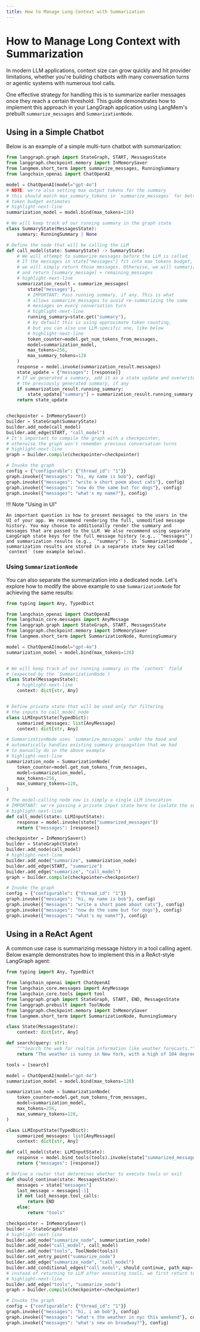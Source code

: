 ```yaml
---
title: How to Manage Long Context with Summarization
---
```


# How to Manage Long Context with Summarization

In modern LLM applications, context size can grow quickly and hit provider limitations, whether you're building chatbots with many conversation turns or agentic systems with numerous tool calls.

One effective strategy for handling this is to summarize earlier messages once they reach a certain threshold. This guide demonstrates how to implement this approach in your LangGraph application using LangMem's prebuilt `summarize_messages` and `SummarizationNode`.

## Using in a Simple Chatbot

Below is an example of a simple multi-turn chatbot with summarization:

```python
from langgraph.graph import StateGraph, START, MessagesState
from langgraph.checkpoint.memory import InMemorySaver
from langmem.short_term import summarize_messages, RunningSummary
from langchain_openai import ChatOpenAI

model = ChatOpenAI(model="gpt-4o")
# NOTE: we're also setting max output tokens for the summary
# this should match max_summary_tokens in `summarize_messages` for better
# token budget estimates
# highlight-next-line
summarization_model = model.bind(max_tokens=128)

# We will keep track of our running summary in the graph state
class SummaryState(MessagesState):
    summary: RunningSummary | None

# Define the node that will be calling the LLM
def call_model(state: SummaryState) -> SummaryState:
    # We will attempt to summarize messages before the LLM is called
    # If the messages in state["messages"] fit into max tokens budget,
    # we will simply return those messages. Otherwise, we will summarize
    # and return [summary_message] + remaining_messages
    # highlight-next-line
    summarization_result = summarize_messages(
        state["messages"],
        # IMPORTANT: Pass running summary, if any. This is what
        # allows summarize_messages to avoid re-summarizing the same
        # messages on every conversation turn
        # highlight-next-line
        running_summary=state.get("summary"),
        # by default this is using approximate token counting,
        # but you can also use LLM-specific one, like below
        # highlight-next-line
        token_counter=model.get_num_tokens_from_messages,
        model=summarization_model, 
        max_tokens=256,
        max_summary_tokens=128
    )
    response = model.invoke(summarization_result.messages)
    state_update = {"messages": [response]}
    # If we generated a summary, add it as a state update and overwrite
    # the previously generated summary, if any
    if summarization_result.running_summary:
        state_update["summary"] = summarization_result.running_summary
    return state_update


checkpointer = InMemorySaver()
builder = StateGraph(SummaryState)
builder.add_node(call_model)
builder.add_edge(START, "call_model")
# It's important to compile the graph with a checkpointer,
# otherwise the graph won't remember previous conversation turns
# highlight-next-line
graph = builder.compile(checkpointer=checkpointer)

# Invoke the graph
config = {"configurable": {"thread_id": "1"}}
graph.invoke({"messages": "hi, my name is bob"}, config)
graph.invoke({"messages": "write a short poem about cats"}, config)
graph.invoke({"messages": "now do the same but for dogs"}, config)
graph.invoke({"messages": "what's my name?"}, config)
```

!!! Note "Using in UI"

    An important question is how to present messages to the users in the UI of your app. We recommend rendering the full, unmodified message history. You may choose to additionally render the summary and messages that are passed to the LLM. We also recommend using separate LangGraph state keys for the full message history (e.g., `"messages"`) and summarization results (e.g., `"summary"`). In `SummarizationNode`, summarization results are stored in a separate state key called `context` (see example below).

### Using `SummarizationNode`

You can also separate the summarization into a dedicated node. Let's explore how to modify the above example to use `SummarizationNode` for achieving the same results:

```python
from typing import Any, TypedDict

from langchain_openai import ChatOpenAI
from langchain_core.messages import AnyMessage
from langgraph.graph import StateGraph, START, MessagesState
from langgraph.checkpoint.memory import InMemorySaver
from langmem.short_term import SummarizationNode, RunningSummary

model = ChatOpenAI(model="gpt-4o")
summarization_model = model.bind(max_tokens=128)


# We will keep track of our running summary in the `context` field
# (expected by the `SummarizationNode`)
class State(MessagesState):
    # highlight-next-line
    context: dict[str, Any]


# Define private state that will be used only for filtering
# the inputs to call_model node
class LLMInputState(TypedDict):
    summarized_messages: list[AnyMessage]
    context: dict[str, Any]

# SummarizationNode uses `summarize_messages` under the hood and
# automatically handles existing summary propagation that we had
# to manually do in the above example 
# highlight-next-line
summarization_node = SummarizationNode(
    token_counter=model.get_num_tokens_from_messages,
    model=summarization_model,
    max_tokens=256,
    max_summary_tokens=128,
)

# The model-calling node now is simply a single LLM invocation
# IMPORTANT: we're passing a private input state here to isolate the summarization
# highlight-next-line
def call_model(state: LLMInputState):
    response = model.invoke(state["summarized_messages"])
    return {"messages": [response]}

checkpointer = InMemorySaver()
builder = StateGraph(State)
builder.add_node(call_model)
# highlight-next-line
builder.add_node("summarize", summarization_node)
builder.add_edge(START, "summarize")
builder.add_edge("summarize", "call_model")
graph = builder.compile(checkpointer=checkpointer)

# Invoke the graph
config = {"configurable": {"thread_id": "1"}}
graph.invoke({"messages": "hi, my name is bob"}, config)
graph.invoke({"messages": "write a short poem about cats"}, config)
graph.invoke({"messages": "now do the same but for dogs"}, config)
graph.invoke({"messages": "what's my name?"}, config)
```

## Using in a ReAct Agent

A common use case is summarizing message history in a tool calling agent. Below example demonstrates how to implement this in a ReAct-style LangGraph agent:

```python
from typing import Any, TypedDict

from langchain_openai import ChatOpenAI
from langchain_core.messages import AnyMessage
from langchain_core.tools import tool
from langgraph.graph import StateGraph, START, END, MessagesState
from langgraph.prebuilt import ToolNode
from langgraph.checkpoint.memory import InMemorySaver
from langmem.short_term import SummarizationNode, RunningSummary

class State(MessagesState):
    context: dict[str, Any]

def search(query: str):
    """Search the web for realtim information like weather forecasts."""
    return "The weather is sunny in New York, with a high of 104 degrees."

tools = [search]

model = ChatOpenAI(model="gpt-4o")
summarization_model = model.bind(max_tokens=128)

summarization_node = SummarizationNode(
    token_counter=model.get_num_tokens_from_messages,
    model=summarization_model,
    max_tokens=256,
    max_summary_tokens=128,
)

class LLMInputState(TypedDict):
    summarized_messages: list[AnyMessage]
    context: dict[str, Any]

def call_model(state: LLMInputState):
    response = model.bind_tools(tools).invoke(state["summarized_messages"])
    return {"messages": [response]}

# Define a router that determines whether to execute tools or exit
def should_continue(state: MessagesState):
    messages = state["messages"]
    last_message = messages[-1]
    if not last_message.tool_calls:
        return END
    else:
        return "tools"

checkpointer = InMemorySaver()
builder = StateGraph(State)
# highlight-next-line
builder.add_node("summarize_node", summarization_node)
builder.add_node("call_model", call_model)
builder.add_node("tools", ToolNode(tools))
builder.set_entry_point("summarize_node")
builder.add_edge("summarize_node", "call_model")
builder.add_conditional_edges("call_model", should_continue, path_map=["tools", END])
# instead of returning to LLM after executing tools, we first return to the summarization node
# highlight-next-line
builder.add_edge("tools", "summarize_node")
graph = builder.compile(checkpointer=checkpointer)

# Invoke the graph
config = {"configurable": {"thread_id": "1"}}
graph.invoke({"messages": "hi, i am bob"}, config)
graph.invoke({"messages": "what's the weather in nyc this weekend"}, config)
graph.invoke({"messages": "what's new on broadway?"}, config)
```